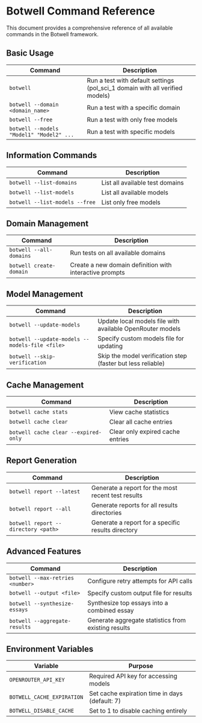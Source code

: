 # Botwell Command Reference

This document provides a comprehensive reference of all available commands in the Botwell framework.

## Basic Usage

| Command | Description |
|---------|-------------|
| `botwell` | Run a test with default settings (pol_sci_1 domain with all verified models) |
| `botwell --domain <domain_name>` | Run a test with a specific domain |
| `botwell --free` | Run a test with only free models |
| `botwell --models "Model1" "Model2" ...` | Run a test with specific models |

## Information Commands

| Command | Description |
|---------|-------------|
| `botwell --list-domains` | List all available test domains |
| `botwell --list-models` | List all available models |
| `botwell --list-models --free` | List only free models |

## Domain Management

| Command | Description |
|---------|-------------|
| `botwell --all-domains` | Run tests on all available domains |
| `botwell create-domain` | Create a new domain definition with interactive prompts |

## Model Management

| Command | Description |
|---------|-------------|
| `botwell --update-models` | Update local models file with available OpenRouter models |
| `botwell --update-models --models-file <file>` | Specify custom models file for updating |
| `botwell --skip-verification` | Skip the model verification step (faster but less reliable) |

## Cache Management

| Command | Description |
|---------|-------------|
| `botwell cache stats` | View cache statistics |
| `botwell cache clear` | Clear all cache entries |
| `botwell cache clear --expired-only` | Clear only expired cache entries |

## Report Generation

| Command | Description |
|---------|-------------|
| `botwell report --latest` | Generate a report for the most recent test results |
| `botwell report --all` | Generate reports for all results directories |
| `botwell report --directory <path>` | Generate a report for a specific results directory |

## Advanced Features

| Command | Description |
|---------|-------------|
| `botwell --max-retries <number>` | Configure retry attempts for API calls |
| `botwell --output <file>` | Specify custom output file for results |
| `botwell --synthesize-essays` | Synthesize top essays into a combined essay |
| `botwell --aggregate-results` | Generate aggregate statistics from existing results |

## Environment Variables

| Variable | Purpose |
|----------|---------|
| `OPENROUTER_API_KEY` | Required API key for accessing models |
| `BOTWELL_CACHE_EXPIRATION` | Set cache expiration time in days (default: 7) |
| `BOTWELL_DISABLE_CACHE` | Set to 1 to disable caching entirely |